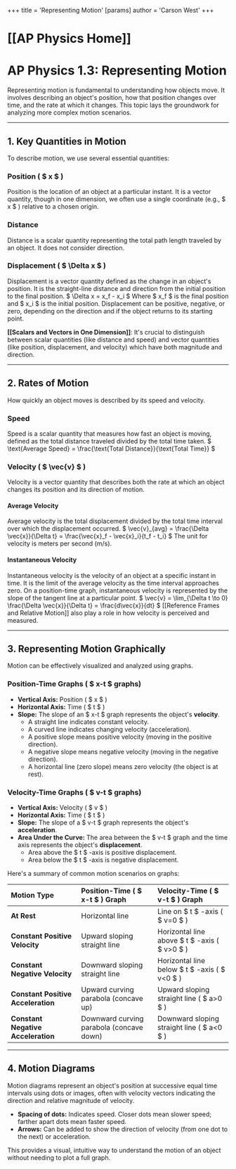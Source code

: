 +++
 title = 'Representing Motion'
[params]
	author = 'Carson West'
+++
# [[AP Physics Home]]
# AP Physics 1.3: Representing Motion

Representing motion is fundamental to understanding how objects move. It involves describing an object's position, how that position changes over time, and the rate at which it changes. This topic lays the groundwork for analyzing more complex motion scenarios.

---

## 1. Key Quantities in Motion

To describe motion, we use several essential quantities:

### Position ( $ x $ )
Position is the location of an object at a particular instant. It is a vector quantity, though in one dimension, we often use a single coordinate (e.g.,  $ x $ ) relative to a chosen origin.

### Distance
Distance is a scalar quantity representing the total path length traveled by an object. It does not consider direction.

### Displacement ( $ \Delta x $ )
Displacement is a vector quantity defined as the change in an object's position. It is the straight-line distance and direction from the initial position to the final position.
 $ 
\Delta x = x_f - x_i
 $ 
Where  $ x_f $  is the final position and  $ x_i $  is the initial position. Displacement can be positive, negative, or zero, depending on the direction and if the object returns to its starting point.

**[[Scalars and Vectors in One Dimension]]**: It's crucial to distinguish between scalar quantities (like distance and speed) and vector quantities (like position, displacement, and velocity) which have both magnitude and direction.

---

## 2. Rates of Motion

How quickly an object moves is described by its speed and velocity.

### Speed
Speed is a scalar quantity that measures how fast an object is moving, defined as the total distance traveled divided by the total time taken.
 $ 
\text{Average Speed} = \frac{\text{Total Distance}}{\text{Total Time}}
 $ 

### Velocity ( $ \vec{v} $ )
Velocity is a vector quantity that describes both the rate at which an object changes its position and its direction of motion.

#### Average Velocity
Average velocity is the total displacement divided by the total time interval over which the displacement occurred.
 $ 
\vec{v}_{avg} = \frac{\Delta \vec{x}}{\Delta t} = \frac{\vec{x}_f - \vec{x}_i}{t_f - t_i}
 $ 
The unit for velocity is meters per second (m/s).

#### Instantaneous Velocity
Instantaneous velocity is the velocity of an object at a specific instant in time. It is the limit of the average velocity as the time interval approaches zero. On a position-time graph, instantaneous velocity is represented by the slope of the tangent line at a particular point.
 $ 
\vec{v} = \lim_{\Delta t \to 0} \frac{\Delta \vec{x}}{\Delta t} = \frac{d\vec{x}}{dt}
 $ 
[[Reference Frames and Relative Motion]] also play a role in how velocity is perceived and measured.

---

## 3. Representing Motion Graphically

Motion can be effectively visualized and analyzed using graphs.

### Position-Time Graphs ( $ x-t $  graphs)
*   **Vertical Axis:** Position ( $ x $ )
*   **Horizontal Axis:** Time ( $ t $ )
*   **Slope:** The slope of an  $ x-t $  graph represents the object's **velocity**.
    *   A straight line indicates constant velocity.
    *   A curved line indicates changing velocity (acceleration).
    *   A positive slope means positive velocity (moving in the positive direction).
    *   A negative slope means negative velocity (moving in the negative direction).
    *   A horizontal line (zero slope) means zero velocity (the object is at rest).

### Velocity-Time Graphs ( $ v-t $  graphs)
*   **Vertical Axis:** Velocity ( $ v $ )
*   **Horizontal Axis:** Time ( $ t $ )
*   **Slope:** The slope of a  $ v-t $  graph represents the object's **acceleration**.
*   **Area Under the Curve:** The area between the  $ v-t $  graph and the time axis represents the object's **displacement**.
    *   Area above the  $ t $ -axis is positive displacement.
    *   Area below the  $ t $ -axis is negative displacement.

Here's a summary of common motion scenarios on graphs:

| Motion Type          | Position-Time ( $ x-t $ ) Graph | Velocity-Time ( $ v-t $ ) Graph |
| :------------------- | :-------------------------- | :-------------------------- |
| **At Rest**          | Horizontal line             | Line on  $ t $ -axis ( $ v=0 $ )    |
| **Constant Positive Velocity** | Upward sloping straight line | Horizontal line above  $ t $ -axis ( $ v>0 $ ) |
| **Constant Negative Velocity** | Downward sloping straight line | Horizontal line below  $ t $ -axis ( $ v<0 $ ) |
| **Constant Positive Acceleration** | Upward curving parabola (concave up) | Upward sloping straight line ( $ a>0 $ ) |
| **Constant Negative Acceleration** | Downward curving parabola (concave down) | Downward sloping straight line ( $ a<0 $ ) |

---

## 4. Motion Diagrams

Motion diagrams represent an object's position at successive equal time intervals using dots or images, often with velocity vectors indicating the direction and relative magnitude of velocity.
*   **Spacing of dots:** Indicates speed. Closer dots mean slower speed; farther apart dots mean faster speed.
*   **Arrows:** Can be added to show the direction of velocity (from one dot to the next) or acceleration.

This provides a visual, intuitive way to understand the motion of an object without needing to plot a full graph.